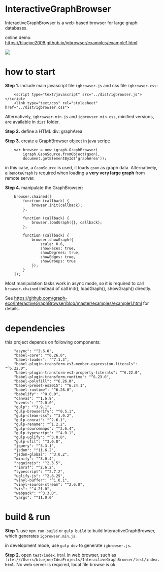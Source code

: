 # InteractiveGraphBrowser
InteractiveGraphBrowser is a web-based browser for large graph databases.

online demo: https://bluejoe2008.github.io/igbrowser/examples/example1.html

<img src="https://github.com/graph-eco/InteractiveGraphBrowser/blob/master/screen.png?raw=true">

# how to start

__Step 1.__ include main javascript file `igbrowser.js` and css file `igbrowser.css`:

```
    <script type="text/javascript" src="../dist/igbrowser.js"></script>
    <link type="text/css" rel="stylesheet" href="../dist/igbrowser.css">
```
Alternatively, `igbrowser.min.js` and `igbrowser.min.css`, minified versions, are available in `dist` folder.

__Step 2.__ define a HTML div: graphArea

__Step 3.__ create a GraphBrowser object in java script:

```
    var browser = new igraph.GraphBrowser(
        igraph.GsonSource.fromObject(gson),
        document.getElementById('graphArea'));
```

in this case, a `GsonSource` is used, it loads `gson` as graph data. Alternatively, a `RemoteGraph` is required when loading a __very very large graph__ from remote server.

__Step 4.__ manipulate the GraphBrowser:

```
    browser.chained([
        function (callback) {
            browser.init(callback);
        },

        function (callback) {
            browser.loadGraph({}, callback);
        },

        function (callback) {
            browser.showGraph({
                scale: 0.6,
                showFaces: true,
                showDegrees: true,
                showEdges: true,
                showGroups: true
            });
        }
    ]);
```
Most manipulation tasks work in async mode, so it is required to call `browser.chained` instead of call init(), loadGraph(), showGraph() directly.

See https://github.com/graph-eco/InteractiveGraphBrowser/blob/master/examples/example1.html for details.

# dependencies
this project depends on following components:
```
    "async": "^2.6.0",
    "babel-core": "^6.26.0",
    "babel-loader": "^7.1.3",
    "babel-plugin-transform-es3-member-expression-literals": "^6.22.0",
    "babel-plugin-transform-es3-property-literals": "^6.22.0",
    "babel-plugin-transform-runtime": "^6.23.0",
    "babel-polyfill": "^6.26.0",
    "babel-preset-es2015": "^6.24.1",
    "babel-runtime": "^6.26.0",
    "babelify": "^8.0.0",
    "canvas": "^1.6.9",
    "events": "^2.0.0",
    "gulp": "^3.9.1",
    "gulp-browserify": "^0.5.1",
    "gulp-clean-css": "^3.9.2",
    "gulp-concat": "^2.6.1",
    "gulp-rename": "^1.2.2",
    "gulp-sourcemaps": "^2.6.4",
    "gulp-typescript": "^4.0.1",
    "gulp-uglify": "^3.0.0",
    "gulp-util": "^3.0.8",
    "jquery": "^3.3.1",
    "jsdom": "^11.6.2",
    "jsdom-global": "^3.0.2",
    "minify": "^3.0.4",
    "requirejs": "^2.3.5",
    "rimraf": "^2.6.2",
    "typescript": "^2.7.2",
    "uglify-js": "^2.8.29",
    "vinyl-buffer": "^1.0.1",
    "vinyl-source-stream": "^2.0.0",
    "vis": "^4.21.0",
    "webpack": "^3.3.0",
    "yargs": "^11.0.0"
```

# build & run

__Step 1.__ use `npm run build` or `gulp build` to build InteractiveGraphBrowser, which generates `igbrowser.min.js`.

in development mode, use `gulp dev` to generate `igbrowser.js`.

__Step 2.__ open `test/index.html` in web browser, such as `file:///Users/bluejoe/IdeaProjects/InteractiveGraphBrowser/test/index.html`. No web server is required, local file browse is ok.
